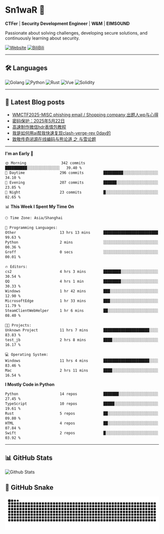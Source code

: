 # Sn1waR 👋

**CTFer** | **Security Development Engineer** | **W&M** | **EIMSOUND**

Passionate about solving challenges, developing secure solutions, and continuously learning about security.

[![Website](https://img.shields.io/website?url=https%3A%2F%2Fwww.snowywar.top)](https://www.snowywar.top) 
[![BiliBili](https://img.shields.io/badge/BiliBili-哔哩哔哩-00A1D6?style=flat&logo=bilibili&logoColor=white)](https://space.bilibili.com/8389161)  

---

## 🛠️ Languages
![Golang](https://img.shields.io/badge/-Golang-00ADD8?style=flat&logo=go&logoColor=white)
![Python](https://img.shields.io/badge/-Python-3776AB?style=flat&logo=python&logoColor=white)
![Rust](https://img.shields.io/badge/-Rust-000000?style=flat&logo=rust&logoColor=white)
![Vue](https://img.shields.io/badge/-Vue.js-4FC08D?style=flat&logo=vue.js&logoColor=white)
![Solidity](https://img.shields.io/badge/-Solidity-363636?style=flat&logo=solidity&logoColor=white)

---
## 📖 Latest Blog posts
<!-- BLOG-POST-LIST:START -->
- [WMCTF2025-MISC phishing email / Shopping company 出题人wp与心得](https://www.snowywar.top/4622.html)
- [密码保护：2025年5月22日](https://www.snowywar.top/4616.html)
- [高速制作微信hdr表情包教程](https://www.snowywar.top/4612.html)
- [我是如何用ai帮我快速复现clash-verge-rev 0day的](https://www.snowywar.top/4595.html)
- [致敬传奇闭源在线编码与熊论道 之 与雪论题](https://www.snowywar.top/4590.html)
<!-- BLOG-POST-LIST:END -->
---
<!--START_SECTION:waka-->
**I'm an Early 🐤** 

```text
🌞 Morning                342 commits         ██████████░░░░░░░░░░░░░░░   39.40 % 
🌆 Daytime                296 commits         █████████░░░░░░░░░░░░░░░░   34.10 % 
🌃 Evening                207 commits         ██████░░░░░░░░░░░░░░░░░░░   23.85 % 
🌙 Night                  23 commits          █░░░░░░░░░░░░░░░░░░░░░░░░   02.65 % 
```


📊 **This Week I Spent My Time On** 

```text
🕑︎ Time Zone: Asia/Shanghai

💬 Programming Languages: 
Other                    13 hrs 13 mins      █████████████████████████   99.63 % 
Python                   2 mins              ░░░░░░░░░░░░░░░░░░░░░░░░░   00.36 % 
Groff                    0 secs              ░░░░░░░░░░░░░░░░░░░░░░░░░   00.01 % 

🔥 Editors: 
cs2                      4 hrs 3 mins        ████████░░░░░░░░░░░░░░░░░   30.54 % 
QQ                       4 hrs 1 min         ████████░░░░░░░░░░░░░░░░░   30.33 % 
Windows                  1 hr 42 mins        ███░░░░░░░░░░░░░░░░░░░░░░   12.90 % 
MicrosoftEdge            1 hr 33 mins        ███░░░░░░░░░░░░░░░░░░░░░░   11.79 % 
SteamClientWebHelper     1 hr 6 mins         ██░░░░░░░░░░░░░░░░░░░░░░░   08.40 % 

🐱‍💻 Projects: 
Unknown Project          11 hrs 7 mins       █████████████████████░░░░   83.83 % 
test_jb                  2 hrs 8 mins        ████░░░░░░░░░░░░░░░░░░░░░   16.17 % 

💻 Operating System: 
Windows                  11 hrs 4 mins       █████████████████████░░░░   83.46 % 
Mac                      2 hrs 11 mins       ████░░░░░░░░░░░░░░░░░░░░░   16.54 % 
```

**I Mostly Code in Python** 

```text
Python                   14 repos            ███████░░░░░░░░░░░░░░░░░░   27.45 % 
TypeScript               10 repos            █████░░░░░░░░░░░░░░░░░░░░   19.61 % 
Rust                     5 repos             ██░░░░░░░░░░░░░░░░░░░░░░░   09.80 % 
HTML                     4 repos             ██░░░░░░░░░░░░░░░░░░░░░░░   07.84 % 
Swift                    2 repos             █░░░░░░░░░░░░░░░░░░░░░░░░   03.92 % 
```




<!--END_SECTION:waka-->
---

## 📊 GitHub Stats
![Github Stats](https://github-readme-stats.vercel.app/api?username=jiayuqi7813&show_icons=true&theme=radical)

## 🐍 GitHub Snake
<picture>
  <source media="(prefers-color-scheme: dark)" srcset="https://raw.githubusercontent.com/jiayuqi7813/jiayuqi7813/output/github-contribution-grid-snake-dark.svg">
  <source media="(prefers-color-scheme: light)" srcset="https://raw.githubusercontent.com/jiayuqi7813/jiayuqi7813/output/github-contribution-grid-snake.svg">
  <img alt="github contribution grid snake animation" src="https://raw.githubusercontent.com/jiayuqi7813/jiayuqi7813/output/github-contribution-grid-snake.svg">
</picture>

